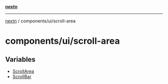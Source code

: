 [**nextn**](../../../README.md)

***

[nextn](../../../modules.md) / components/ui/scroll-area

# components/ui/scroll-area

## Variables

- [ScrollArea](variables/ScrollArea.md)
- [ScrollBar](variables/ScrollBar.md)
